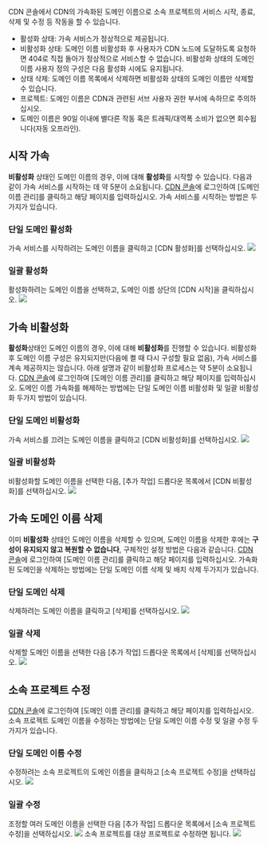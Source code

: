 CDN 콘솔에서 CDN의 가속화된 도메인 이름으로 소속 프로젝트의 서비스 시작, 종료, 삭제 및 수정 등 작동을 할 수 있습니다.
- 활성화 상태: 가속 서비스가 정상적으로 제공됩니다.
- 비활성화 상태: 도메인 이름 비활성화 후 사용자가 CDN 노드에 도달하도록 요청하면 404로 직접 돌아가 정상적으로 서비스할 수 없습니다. 비활성화 상태의 도메인 이름 사용자 정의 구성은 다음 활성화 시에도 유지됩니다.
- 상태 삭제: 도메인 이름 목록에서 삭제하면 비활성화 상태의 도메인 이름만 삭제할 수 있습니다.
- 프로젝트: 도메인 이름은 CDN과 관련된 서브 사용자 권한 부서에 속하므로 주의하십시오.
- 도메인 이름은 90일 이내에 별다른 작동 혹은 트래픽/대역폭 소비가 없으면 회수됩니다(자동 오프라인).

## 시작 가속
**비활성화** 상태인 도메인 이름의 경우, 이에 대해 **활성화**를 시작할 수 있습니다. 다음과 같이 가속 서비스를 시작하는 데 약 5분이 소요됩니다.
[CDN 콘솔](https://console.cloud.tencent.com/cdn)에 로그인하여 [도메인 이름 관리]를 클릭하고 해당 페이지를 입력하십시오. 가속 서비스를 시작하는 방법은 두가지가 있습니다.
### 단일 도메인 활성화
가속 서비스를 시작하려는 도메인 이름을 클릭하고 [CDN 활성화]를 선택하십시오.
![](https://main.qcloudimg.com/raw/6d40d5b457f67a93672bf740cb932332.png)

### 일괄 활성화
활성화하려는 도메인 이름을 선택하고, 도메인 이름 상단의 [CDN 시작]을 클릭하십시오.
![](https://main.qcloudimg.com/raw/df42098d7d31b608d09aaaa3a55fd25a.png)

## 가속 비활성화
**활성화**상태인 도메인 이름의 경우, 이에 대해 **비활성화**를 진행할 수 있습니다. 비활성화 후 도메인 이름 구성은 유지되지만(다음에 켤 때 다시 구성할 필요 없음), 가속 서비스를 계속 제공하지는 않습니다. 아래 설명과 같이 비활성화 프로세스는 약 5분이 소요됩니다.
[CDN 콘솔](https://console.cloud.tencent.com/cdn)에 로그인하여 [도메인 이름 관리]를 클릭하고 해당 페이지를 입력하십시오. 도메인 이름 가속화를 해제하는 방법에는 단일 도메인 이름 비활성화 및 일괄 비활성화 두가지 방법이 있습니다.
### 단일 도메인 비활성화
가속 서비스를 끄려는 도메인 이름을 클릭하고 [CDN 비활성화]를 선택하십시오.
![](https://main.qcloudimg.com/raw/472f15afc0483dcfa698c3a9cdde3066.png)

### 일괄 비활성화
비활성화할 도메인 이름을 선택한 다음, [추가 작업] 드롭다운 목록에서 [CDN 비활성화]를 선택하십시오.
![](https://main.qcloudimg.com/raw/5e397998811cc1e7bfb22d21663b2ce2.png)

## 가속 도메인 이름 삭제
이미 **비활성화** 상태인 도메인 이름을 삭제할 수 있으며, 도메인 이름을 삭제한 후에는 **구성이 유지되지 않고 복원할 수 없습니다**, 구체적인 설정 방법은 다음과 같습니다.
[CDN 콘솔](https://console.cloud.tencent.com/cdn)에 로그인하여 [도메인 이름 관리]를 클릭하고 해당 페이지를 입력하십시오. 가속화된 도메인을 삭제하는 방법에는 단일 도메인 이름 삭제 및 배치 삭제 두가지가 있습니다.

### 단일 도메인 삭제
삭제하려는 도메인 이름을 클릭하고 [삭제]를 선택하십시오.
![](https://main.qcloudimg.com/raw/ce1e3fed32cf1d473c188bfd8e1e2d2d.png)

### 일괄 삭제
삭제할 도메인 이름을 선택한 다음 [추가 작업] 드롭다운 목록에서 [삭제]를 선택하십시오.
![](https://main.qcloudimg.com/raw/3abcd4a868b4803690b6c4cb01e11c0c.png)

## 소속 프로젝트 수정
[CDN 콘솔](https://console.cloud.tencent.com/cdn)에 로그인하여 [도메인 이름 관리]를 클릭하고 해당 페이지를 입력하십시오. 소속 프로젝트 도메인 이름을 수정하는 방법에는 단일 도메인 이름 수정 및 일괄 수정 두 가지가 있습니다.

### 단일 도메인 이름 수정
수정하려는 소속 프로젝트의 도메인 이름을 클릭하고 [소속 프로젝트 수정]을 선택하십시오.
![](https://main.qcloudimg.com/raw/0b2c043c567f4f197b59b8f24ee73ad9.png)

### 일괄 수정
조정할 여러 도메인 이름을 선택한 다음 [추가 작업] 드롭다운 목록에서 [소속 프로젝트 수정]을 선택하십시오.
![](https://main.qcloudimg.com/raw/32bd65f5cbd435bd4687ac09b3b1297d.png)
소속 프로젝트를 대상 프로젝트로 수정하면 됩니다.
![](https://main.qcloudimg.com/raw/d0019607b105f2e1abc5c310d5def177.png)

